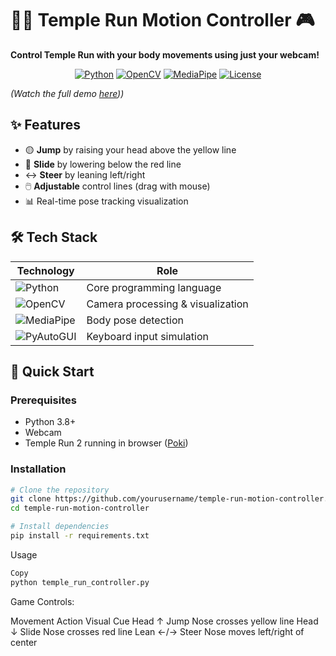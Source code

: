 # 🏃‍♂️ Temple Run Motion Controller 🎮  
**Control Temple Run with your body movements using just your webcam!**  

<div align="center">

[![Python](https://img.shields.io/badge/Python-3.8%2B-blue?logo=python)](https://python.org)
[![OpenCV](https://img.shields.io/badge/OpenCV-4.5+-green?logo=opencv)](https://opencv.org)
[![MediaPipe](https://img.shields.io/badge/MediaPipe-0.8.9-orange)](https://mediapipe.dev)
[![License](https://img.shields.io/badge/License-MIT-red)](LICENSE)

</div>

*(Watch the full demo [here](https://www.linkedin.com/posts/rishi-kant-shukla-046208242_computervision-python-gamingtech-activity-7315061344490151938-1HaU?utm_source=share&utm_medium=member_desktop&rcm=ACoAADwv7jYBG1dR2lToGL5kO68Gex7awAAzGWE)))*

## ✨ Features
- 🟡 **Jump** by raising your head above the yellow line  
- 🔴 **Slide** by lowering below the red line  
- ↔️ **Steer** by leaning left/right  
- 🖱️ **Adjustable** control lines (drag with mouse)  
- 📊 Real-time pose tracking visualization  

## 🛠️ Tech Stack
| Technology | Role |
|------------|------|
| ![Python](https://img.shields.io/badge/-Python-3776AB?logo=python&logoColor=white) | Core programming language |
| ![OpenCV](https://img.shields.io/badge/-OpenCV-5C3EE8?logo=opencv&logoColor=white) | Camera processing & visualization |
| ![MediaPipe](https://img.shields.io/badge/-MediaPipe-4285F4) | Body pose detection |
| ![PyAutoGUI](https://img.shields.io/badge/-PyAutoGUI-306998) | Keyboard input simulation |

## 🚀 Quick Start

### Prerequisites
- Python 3.8+
- Webcam
- Temple Run 2 running in browser ([Poki](https://poki.com/en/g/temple-run-2))

### Installation
```bash
# Clone the repository
git clone https://github.com/yourusername/temple-run-motion-controller.git
cd temple-run-motion-controller
```
```bash
# Install dependencies
pip install -r requirements.txt
```
Usage
```bash
Copy
python temple_run_controller.py

```
Game Controls:

Movement	Action	Visual Cue
Head ↑	Jump	Nose crosses yellow line
Head ↓	Slide	Nose crosses red line
Lean ←/→	Steer	Nose moves left/right of center

